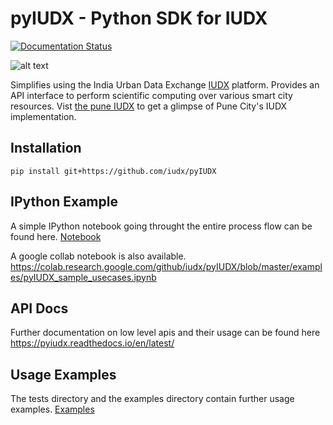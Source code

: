 # pyIUDX - Python SDK for IUDX

[![Documentation Status](https://readthedocs.org/projects/pyiudx/badge/?version=latest)](https://pyiudx.readthedocs.io/en/latest/?badge=latest)

![alt text](https://github.com/iudx/pyIUDX/blob/master/docs/pyIUDX.png "pyIUDX")

Simplifies using the India Urban Data Exchange [IUDX](https://iudx.org.in) platform. 
Provides an API interface to perform scientific computing over various 
smart city resources. 
Vist [the pune IUDX](https://pudx.catalogue.iudx.org.in) to get a glimpse of Pune City's IUDX implementation.

## Installation
```
pip install git+https://github.com/iudx/pyIUDX
```

## IPython Example
A simple IPython notebook going throught the entire process flow can be found here.
[Notebook](examples/pyIUDX_sample_usecases.ipynb)

A google collab notebook is also available.
https://colab.research.google.com/github/iudx/pyIUDX/blob/master/examples/pyIUDX_sample_usecases.ipynb


## API Docs
Further documentation on low level apis and their usage can be found here
https://pyiudx.readthedocs.io/en/latest/


## Usage Examples
The tests directory and the examples directory contain further usage examples.
[Examples](examples/scripts)
